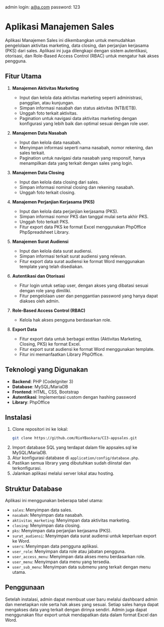 admin login: a@a.com
password: 123
# Aplikasi Manajemen Sales

Aplikasi Manajemen Sales ini dikembangkan untuk memudahkan pengelolaan aktivitas marketing, data closing, dan perjanjian kerjasama (PKS) dari sales. Aplikasi ini juga dilengkapi dengan sistem autentikasi, otorisasi, dan Role-Based Access Control (RBAC) untuk mengatur hak akses pengguna.

## Fitur Utama

1. **Manajemen Aktivitas Marketing**
   - Input dan kelola data aktivitas marketing seperti administrasi, panggilan, atau kunjungan.
   - Simpan informasi nasabah dan status aktivitas (NTB/ETB).
   - Unggah foto terkait aktivitas.
   - Pagination untuk navigasi data aktivitas marketing dengan konfigurasi yang lebih baik dan optimal sesuai dengan role user.

2. **Manajemen Data Nasabah**
   - Input dan kelola data nasabah.
   - Menyimpan informasi seperti nama nasabah, nomor rekening, dan sales terkait.
   - Pagination untuk navigasi data nasabah yang responsif, hanya menampilkan data yang terkait dengan sales yang login.

3. **Manajemen Data Closing**
   - Input dan kelola data closing dari sales.
   - Simpan informasi nominal closing dan rekening nasabah.
   - Unggah foto terkait closing.

4. **Manajemen Perjanjian Kerjasama (PKS)**
   - Input dan kelola data perjanjian kerjasama (PKS).
   - Simpan informasi nomor PKS dan tanggal mulai serta akhir PKS.
   - Unggah foto terkait PKS.
   - Fitur export data PKS ke format Excel menggunakan PhpOffice PhpSpreadsheet Library.

5. **Manajemen Surat Audiensi**
   - Input dan kelola data surat audiensi.
   - Simpan informasi terkait surat audiensi yang relevan.
   - Fitur export data surat audiensi ke format Word menggunakan template yang telah disediakan.

6. **Autentikasi dan Otorisasi**
   - Fitur login untuk setiap user, dengan akses yang dibatasi sesuai dengan role yang dimiliki.
   - Fitur pengelolaan user dan penggantian password yang hanya dapat diakses oleh admin.

7. **Role-Based Access Control (RBAC)**
   - Kelola hak akses pengguna berdasarkan role.

8. **Export Data**
   - Fitur export data untuk berbagai entitas (Aktivitas Marketing, Closing, PKS) ke format Excel.
   - Fitur export surat audiensi ke format Word menggunakan template.
   - Fitur ini memanfaatkan Library PhpOffice.

## Teknologi yang Digunakan

- **Backend**: PHP (CodeIgniter 3)
- **Database**: MySQL/MariaDB
- **Frontend**: HTML, CSS, Bootstrap
- **Autentikasi**: Implementasi custom dengan hashing password
- **Library**: PhpOffice

## Instalasi

1. Clone repositori ini ke lokal:
   ```bash
   git clone https://github.com/RioYBaskara/CI3-appsales.git
   ```
2. Import database SQL yang terdapat dalam file appsales.sql ke MySQL/MariaDB.
3. Atur konfigurasi database di `application/config/database.php`.
4. Pastikan semua library yang dibutuhkan sudah diinstal dan terkonfigurasi.
5. Jalankan aplikasi melalui server lokal atau hosting.

## Struktur Database

Aplikasi ini menggunakan beberapa tabel utama:

- `sales`: Menyimpan data sales.
- `nasabah`: Menyimpan data nasabah.
- `aktivitas_marketing`: Menyimpan data aktivitas marketing.
- `closing`: Menyimpan data closing.
- `pks`: Menyimpan data perjanjian kerjasama (PKS).
- `surat_audiensi`: Menyimpan data surat audiensi untuk keperluan export ke Word.
- `users`: Menyimpan data pengguna aplikasi.
- `user_role`: Menyimpan data role atau jabatan pengguna.
- `user_access_menu`: Menyimpan data akses menu berdasarkan role.
- `user_menu`: Menyimpan data menu yang tersedia.
- `user_sub_menu`: Menyimpan data submenu yang terkait dengan menu utama.

## Penggunaan

Setelah instalasi, admin dapat membuat user baru melalui dashboard admin dan menetapkan role serta hak akses yang sesuai. Setiap sales hanya dapat mengakses data yang terkait dengan dirinya sendiri. Admin juga dapat menggunakan fitur export untuk mendapatkan data dalam format Excel dan Word.
